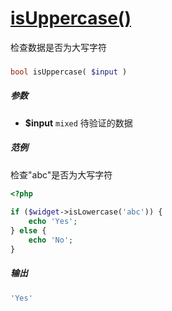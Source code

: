 [isUppercase()](http://twinh.github.com/widget/api/isUppercase)
===============================================================

检查数据是否为大写字符

### 
```php
bool isUppercase( $input )
```

##### 参数
* **$input** `mixed` 待验证的数据

##### 范例
检查"abc"是否为大写字符
```php
<?php
 
if ($widget->isLowercase('abc')) {
    echo 'Yes';
} else {
    echo 'No';
}
```
##### 输出
```php
'Yes'
```

